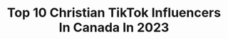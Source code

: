 ---
title: Top 10 Christian TikTok Influencers In Canada In 2023
description: >-
  Find top christian TikTok influencers in Canada in 2023. Most popular hashtags: #fyp #christian #duet #foryou.
platform: TikTok
hits: 132
text_top: Identify the most popular TikTok influencers on inBeat.
text_bottom: Our search engine has 132 TikTok influencers like this in Canada for you to contact.
profiles:
  - username: "ready4anarchy"
    fullname: >-
      Charlie Franko
    bio: >-
      💖Ezekiel 23:20💖 26/💍\any pronouns Christian\Libertarian 🔞my DMs🔞
    location: "Canada"
    followers: 59000
    engagement: 1180
    commentsToLikes: 0.079358
    id: ckb98lyxrs72z0j23cyw8yzto
    verified: false
    hashtags: "#airpodsjump, #stitch, #duet, #fidoboostchallenge"
  - username: "purple.fettucine"
    fullname: >-
      PHOEBE
    bio: >-
      Christian Conservative ✝️ 💕 i’m 17! Jesus is Lord 🥺✝️
    location: "Canada"
    followers: 42800
    engagement: 1060
    commentsToLikes: 0.115594
    id: ckbbjp5ka83eu0j232h5daytw
    verified: false
    hashtags: "#greysanatomy, #duet, #foryoupage, #perfectgifts"
  - username: "its_lukeidk"
    fullname: >-
      Luke
    bio: >-
      Christian 🙏
    location: "Canada"
    followers: 4816
    engagement: 1104
    commentsToLikes: 0.053090
    id: ck9r3moygqmff0j78prwoo6uh
    verified: false
    hashtags: "#funny, #fyp, #foryou, #xyzbca"
  - username: "victory_dennise"
    fullname: >-
      Victory_Dennise
    bio: >-
      Long Distance sibling IG: @victory_aguzue @_d.e.n.n.i.s.e (Luke 1:37) Christians
    location: "Canada"
    followers: 194100
    engagement: 673
    commentsToLikes: 0.025244
    id: ckbl3x0z81btq0j23p4vaji2p
    verified: false
    hashtags: "#viral, #fy, #foryou, #duet"
  - username: "mrhot"
    fullname: >-
      MrHot
    bio: >-
      The Lord broke through
    location: "Canada"
    followers: 161800
    engagement: 2345
    commentsToLikes: 0.095489
    id: ck80719g9nu290j78bmwznfih
    verified: false
    hashtags: "#jesusisking, #pray, #loveyou, #youareloved"
  - username: "imatheen"
    fullname: >-
      Matin Mohammed
    bio: >-
      الله Location 🇨🇦 United Nation of Islam 🗺 Vicegerent of Muslim Facts 🧠
    location: "Canada"
    followers: 141800
    engagement: 1353
    commentsToLikes: 0.099827
    id: ck8z4m1n4ebky0j78nxy1zpyw
    verified: false
    hashtags: "#demon, #unitednationofislam, #turkey, #illuminati"
  - username: "katyy.patyy"
    fullname: >-
      Katy
    bio: >-
      COME HOME Follow my Instagram I love you
    location: "Canada"
    followers: 207600
    engagement: 2816
    commentsToLikes: 0.020323
    id: ck9tvlpv8r6pf0j78pz5rfy6e
    verified: false
    hashtags: "#christian, #faith, #fyp, #god"
  - username: "alexnroberto"
    fullname: >-
      Alex Roberto
    bio: >-
      CA🇨🇦 Follow my Instagram👉🏼 @alexnroberto LINK FOR PODCAST EPISODES!🎙
    location: "Canada"
    followers: 4390
    engagement: 1422
    commentsToLikes: 0.066748
    id: ckai561orqspl0i78167a49js
    verified: false
    hashtags: "#culturetochrist, #christiantiktok, #christianfyp, #foryoupage"
  - username: "aleah.taylor"
    fullname: >-
      Aleah.Tay
    bio: >-
      YOU are important! I know my followers to views ratio is wack🥴 Jesus>Everything
    location: "Canada"
    followers: 27900
    engagement: 1796
    commentsToLikes: 0.064128
    id: ckcdeo2nn689i0j23kifiu0zy
    verified: false
    hashtags: "#christian, #siblings, #okthen, #beautiful"
  - username: "calebaitken"
    fullname: >-
      Caleb Aitken
    bio: >-
      18 from Canada
    location: "Canada"
    followers: 14600
    engagement: 1774
    commentsToLikes: 0.046310
    id: ck9rl6qvswhma0j78ia50vd4a
    verified: false
    hashtags: "#jesus, #church, #christian, #fyp"
---